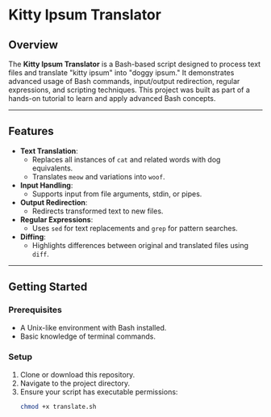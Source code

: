 # Kitty Ipsum Translator

## Overview
The **Kitty Ipsum Translator** is a Bash-based script designed to process text files and translate "kitty ipsum" into "doggy ipsum." It demonstrates advanced usage of Bash commands, input/output redirection, regular expressions, and scripting techniques. This project was built as part of a hands-on tutorial to learn and apply advanced Bash concepts.

---

## Features
- **Text Translation**:
  - Replaces all instances of `cat` and related words with dog equivalents.
  - Translates `meow` and variations into `woof`.
- **Input Handling**:
  - Supports input from file arguments, stdin, or pipes.
- **Output Redirection**:
  - Redirects transformed text to new files.
- **Regular Expressions**:
  - Uses `sed` for text replacements and `grep` for pattern searches.
- **Diffing**:
  - Highlights differences between original and translated files using `diff`.

---

## Getting Started

### Prerequisites
- A Unix-like environment with Bash installed.
- Basic knowledge of terminal commands.

### Setup
1. Clone or download this repository.
2. Navigate to the project directory.
3. Ensure your script has executable permissions:
   ```bash
   chmod +x translate.sh
